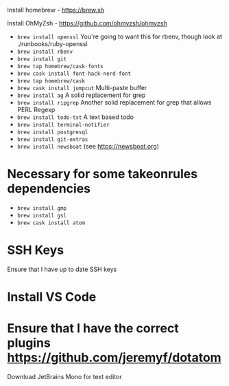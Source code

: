 Install homebrew - https://brew.sh

Install OhMyZsh - https://github.com/ohmyzsh/ohmyzsh

*   `brew install openssl` You're going to want this for rbenv, though look at ./runbooks/ruby-openssl
*   `brew install rbenv`
*   `brew install git`
*   `brew tap homebrew/cask-fonts`
*   `brew cask install font-hack-nerd-font`
*   `brew tap homebrew/cask`
*   `brew cask install jumpcut` Multi-paste buffer
*   `brew install ag` A solid replacement for grep
*   `brew install ripgrep` Another solid replacement for grep that allows PERL Regexp
*   `brew install todo-txt` A text based todo
*   `brew install terminal-notifier`
*   `brew install postgresql`
*   `brew install git-extras`
*   `brew install newsboat` (see https://newsboat.org)

# Necessary for some takeonrules dependencies

*   `brew install gmp`
*   `brew install gsl`
*   `brew cask install atom`

# SSH Keys
Ensure that I have up to date SSH keys

# Install VS Code

# Ensure that I have the correct plugins https://github.com/jeremyf/dotatom
Download JetBrains Mono for text editor
